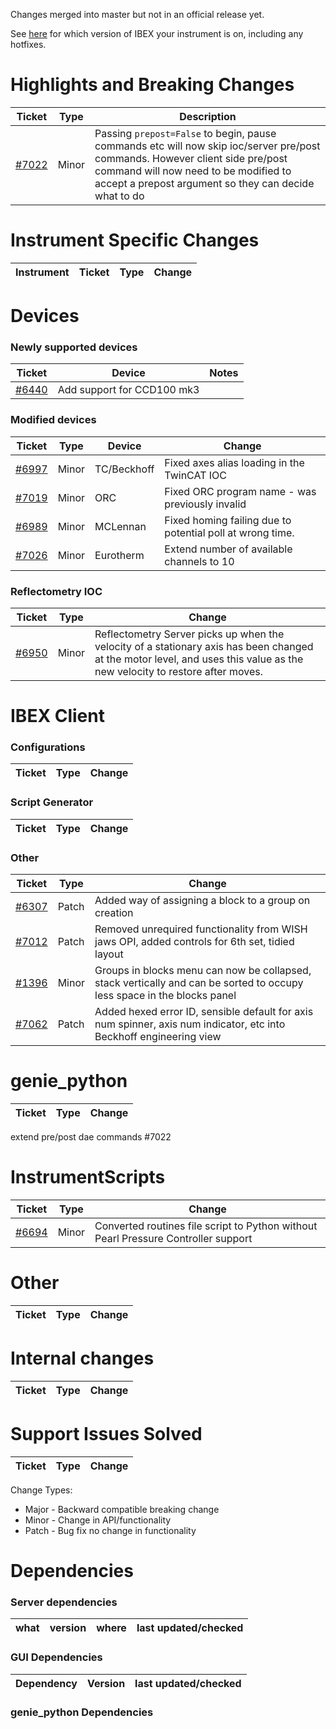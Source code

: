 Changes merged into master but not in an official release yet.

See [here](https://github.com/ISISComputingGroup/IBEX/wiki#instrument-information--hotfixes) for which version of IBEX your instrument is on, including any hotfixes.

# Highlights and Breaking Changes

| Ticket | Type | Description |
| ------ | ---- | ----------- |
| [#7022](https://github.com/ISISComputingGroup/IBEX/issues/7022) | Minor| Passing `prepost=False` to begin, pause commands etc will now skip ioc/server pre/post commands. However client side pre/post command will now need to be modified to accept a prepost argument so they can decide what to do|


# Instrument Specific Changes

| Instrument| Ticket | Type  | Change |
| --------- | ------ | ------| ------------- |

# Devices

### Newly supported devices

| Ticket | Device | Notes|
| ------ | ------ | -----|
|[#6440](https://github.com/ISISComputingGroup/IBEX/issues/6440)|Add support for CCD100 mk3|

### Modified devices

| Ticket | Type | Device | Change |
| ------ | --- |------| ------------- |
| [#6997](https://github.com/ISISComputingGroup/IBEX/issues/6997) | Minor | TC/Beckhoff | Fixed axes alias loading in the TwinCAT IOC |
| [#7019](https://github.com/ISISComputingGroup/IBEX/issues/7019) | Minor | ORC | Fixed ORC program name - was previously invalid 
| [#6989](https://github.com/ISISComputingGroup/IBEX/issues/6989) | Minor | MCLennan    | Fixed homing failing due to potential poll at wrong time. |
| [#7026](https://github.com/ISISComputingGroup/IBEX/issues/7026) | Minor | Eurotherm    | Extend number of available channels to 10 |

### Reflectometry IOC

| Ticket | Type | Change |
| ------ | --- | ------------- |
| [#6950](https://github.com/ISISComputingGroup/IBEX/issues/6950) | Minor | Reflectometry Server picks up when the velocity of a stationary axis has been changed at the motor level, and uses this value as the new velocity to restore after moves. |

#  IBEX Client

### Configurations

| Ticket | Type  | Change |
| ------ | ----  | ------------- |

### Script Generator
| Ticket | Type  | Change |
| ------ | ---- | ----------- |

### Other

| Ticket | Type  | Change |
| ------ | ----  | ------------- |
| [#6307](https://github.com/ISISComputingGroup/IBEX/issues/6307) | Patch | Added way of assigning a block to a group on creation |
| [#7012](https://github.com/ISISComputingGroup/IBEX/issues/7012) | Patch | Removed unrequired functionality from WISH jaws OPI, added controls for 6th set, tidied layout |
| [#1396](https://github.com/ISISComputingGroup/ibex_gui/pull/1396) | Minor  | Groups in blocks menu can now be collapsed, stack vertically and can be sorted to occupy less space in the blocks panel |
| [#7062](https://github.com/ISISComputingGroup/IBEX/issues/7062) | Patch | Added hexed error ID, sensible default for axis num spinner, axis num indicator, etc into Beckhoff engineering view |


# genie_python

| Ticket | Type  | Change |
| ------ | ------| ------------- |


extend pre/post dae commands #7022
# InstrumentScripts

| Ticket | Type  | Change |
| ------ | ------| ------------- |
| [#6694](https://github.com/ISISComputingGroup/IBEX/issues/6694) | Minor| Converted routines file script to Python without Pearl Pressure Controller support|


# Other

| Ticket | Type  | Change |
| ------ | ------| ------------- |

# Internal changes

| Ticket | Type  | Change |
| ------ | ------| ------------- |

# Support Issues Solved

| Ticket | Type  | Change |
| ------ | ------| ------------- |


Change Types: 

* Major - Backward compatible breaking change
* Minor - Change in API/functionality
* Patch - Bug fix no change in functionality

# Dependencies

### Server dependencies

what | version | where | last updated/checked
---- | ------- | ----- | --------------------

### GUI Dependencies

Dependency | Version | last updated/checked
---- | ------- | --------------------

### genie_python Dependencies
